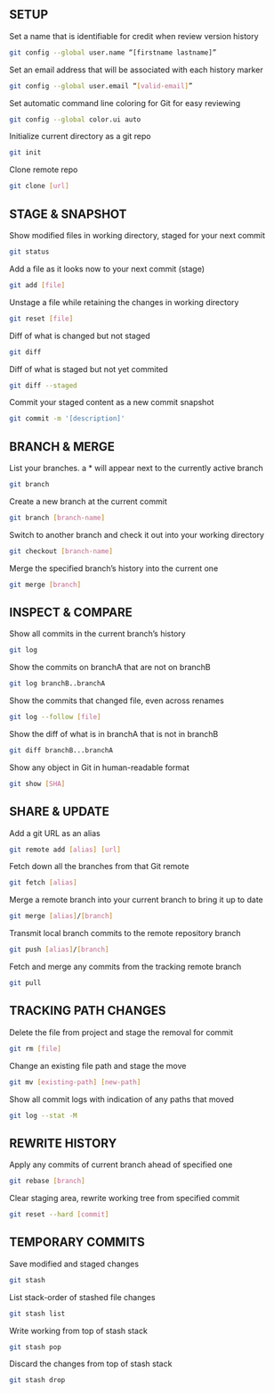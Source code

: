 ## SETUP

Set a name that is identifiable for credit when review version history

```sh
git config --global user.name “[firstname lastname]”
```

Set an email address that will be associated with each history marker

```sh
git config --global user.email “[valid-email]”
```

Set automatic command line coloring for Git for easy reviewing

```sh
git config --global color.ui auto
```

Initialize current directory as a git repo

```sh
git init
```

Clone remote repo

```sh
git clone [url]
```

## STAGE & SNAPSHOT

Show modified files in working directory, staged for your next commit

```sh
git status
```

Add a file as it looks now to your next commit (stage)

```sh
git add [file]
```

Unstage a file while retaining the changes in working directory

```sh
git reset [file]
```

Diff of what is changed but not staged

```sh
git diff
```

Diff of what is staged but not yet commited

```sh
git diff --staged
```

Commit your staged content as a new commit snapshot

```sh
git commit -m '[description]'
```

## BRANCH & MERGE

List your branches. a \* will appear next to the currently active branch

```sh
git branch
```

Create a new branch at the current commit

```sh
git branch [branch-name]
```

Switch to another branch and check it out into your working directory

```sh
git checkout [branch-name]
```

Merge the specified branch’s history into the current one

```sh
git merge [branch]
```

## INSPECT & COMPARE

Show all commits in the current branch’s history

```sh
git log
```

Show the commits on branchA that are not on branchB

```sh
git log branchB..branchA
```

Show the commits that changed file, even across renames

```sh
git log --follow [file]
```

Show the diff of what is in branchA that is not in branchB

```sh
git diff branchB...branchA
```

Show any object in Git in human-readable format

```sh
git show [SHA]
```

## SHARE & UPDATE

Add a git URL as an alias

```sh
git remote add [alias] [url]
```

Fetch down all the branches from that Git remote

```sh
git fetch [alias]
```

Merge a remote branch into your current branch to bring it up to date

```sh
git merge [alias]/[branch]
```

Transmit local branch commits to the remote repository branch

```sh
git push [alias]/[branch]
```

Fetch and merge any commits from the tracking remote branch

```sh
git pull
```

## TRACKING PATH CHANGES

Delete the file from project and stage the removal for commit

```sh
git rm [file]
```

Change an existing file path and stage the move

```sh
git mv [existing-path] [new-path]
```

Show all commit logs with indication of any paths that moved

```sh
git log --stat -M
```

## REWRITE HISTORY

Apply any commits of current branch ahead of specified one

```sh
git rebase [branch]
```

Clear staging area, rewrite working tree from specified commit

```sh
git reset --hard [commit]
```

## TEMPORARY COMMITS

Save modified and staged changes

```sh
git stash
```

List stack-order of stashed file changes

```sh
git stash list
```

Write working from top of stash stack

```sh
git stash pop
```

Discard the changes from top of stash stack

```sh
git stash drop
```
